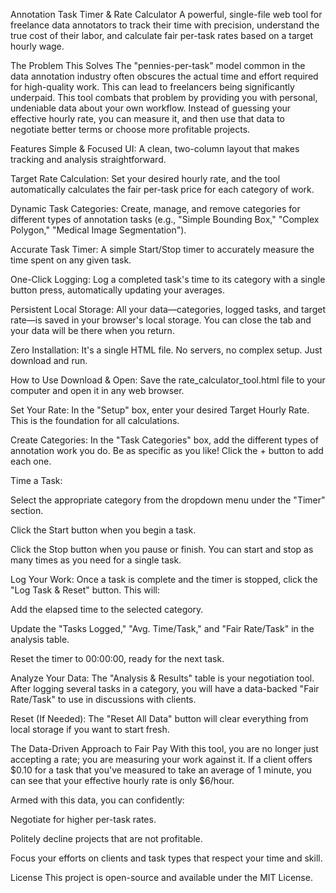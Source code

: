 Annotation Task Timer & Rate Calculator
A powerful, single-file web tool for freelance data annotators to track their time with precision, understand the true cost of their labor, and calculate fair per-task rates based on a target hourly wage.

The Problem This Solves
The "pennies-per-task" model common in the data annotation industry often obscures the actual time and effort required for high-quality work. This can lead to freelancers being significantly underpaid. This tool combats that problem by providing you with personal, undeniable data about your own workflow. Instead of guessing your effective hourly rate, you can measure it, and then use that data to negotiate better terms or choose more profitable projects.

Features
Simple & Focused UI: A clean, two-column layout that makes tracking and analysis straightforward.

Target Rate Calculation: Set your desired hourly rate, and the tool automatically calculates the fair per-task price for each category of work.

Dynamic Task Categories: Create, manage, and remove categories for different types of annotation tasks (e.g., "Simple Bounding Box," "Complex Polygon," "Medical Image Segmentation").

Accurate Task Timer: A simple Start/Stop timer to accurately measure the time spent on any given task.

One-Click Logging: Log a completed task's time to its category with a single button press, automatically updating your averages.

Persistent Local Storage: All your data—categories, logged tasks, and target rate—is saved in your browser's local storage. You can close the tab and your data will be there when you return.

Zero Installation: It's a single HTML file. No servers, no complex setup. Just download and run.

How to Use
Download & Open: Save the rate_calculator_tool.html file to your computer and open it in any web browser.

Set Your Rate: In the "Setup" box, enter your desired Target Hourly Rate. This is the foundation for all calculations.

Create Categories: In the "Task Categories" box, add the different types of annotation work you do. Be as specific as you like! Click the + button to add each one.

Time a Task:

Select the appropriate category from the dropdown menu under the "Timer" section.

Click the Start button when you begin a task.

Click the Stop button when you pause or finish. You can start and stop as many times as you need for a single task.

Log Your Work: Once a task is complete and the timer is stopped, click the "Log Task & Reset" button. This will:

Add the elapsed time to the selected category.

Update the "Tasks Logged," "Avg. Time/Task," and "Fair Rate/Task" in the analysis table.

Reset the timer to 00:00:00, ready for the next task.

Analyze Your Data: The "Analysis & Results" table is your negotiation tool. After logging several tasks in a category, you will have a data-backed "Fair Rate/Task" to use in discussions with clients.

Reset (If Needed): The "Reset All Data" button will clear everything from local storage if you want to start fresh.

The Data-Driven Approach to Fair Pay
With this tool, you are no longer just accepting a rate; you are measuring your work against it. If a client offers $0.10 for a task that you've measured to take an average of 1 minute, you can see that your effective hourly rate is only $6/hour.

Armed with this data, you can confidently:

Negotiate for higher per-task rates.

Politely decline projects that are not profitable.

Focus your efforts on clients and task types that respect your time and skill.

License
This project is open-source and available under the MIT License.
